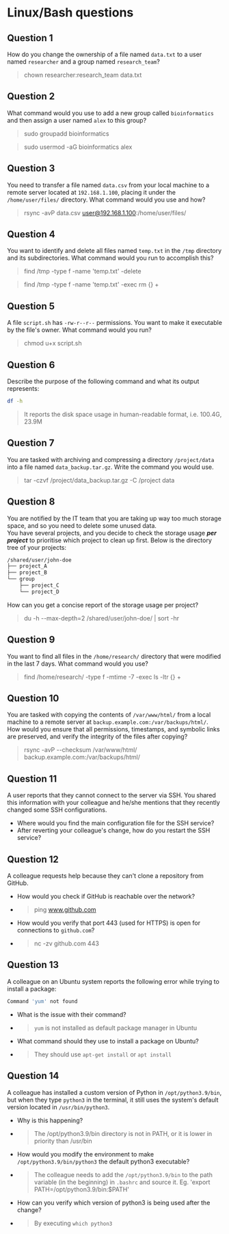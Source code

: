 # Linux/Bash questions

## Question 1
How do you change the ownership of a file named `data.txt` to a user named `researcher` and a group named `research_team`?
> chown researcher:research_team data.txt

## Question 2
What command would you use to add a new group called `bioinformatics` and then assign a user named `alex` to this group?
> sudo groupadd bioinformatics

> sudo usermod -aG bioinformatics alex

## Question 3
You need to transfer a file named `data.csv` from your local machine to a remote server located at `192.168.1.100`, placing it under the `/home/user/files/` directory. What command would you use and how?
> rsync -avP data.csv user@192.168.1.100:/home/user/files/

## Question 4
You want to identify and delete all files named `temp.txt` in the `/tmp` directory and its subdirectories. What command would you run to accomplish this?
> find /tmp -type f -name 'temp.txt' -delete

> find /tmp -type f -name 'temp.txt' -exec rm {} +

## Question 5
A file `script.sh` has `-rw-r--r--` permissions. You want to make it executable by the file's owner. What command would you run?
> chmod u+x script.sh

## Question 6
Describe the purpose of the following command and what its output represents:

```bash
df -h
```
> It reports the disk space usage in human-readable format, i.e. 100.4G, 23.9M

## Question 7
You are tasked with archiving and compressing a directory `/project/data` into a file named `data_backup.tar.gz`. Write the command you would use.
> tar -czvf /project/data_backup.tar.gz -C /project data

## Question 8
You are notified by the IT team that you are taking up way too much storage space, and so you need to delete some unused data.  
You have several projects, and you decide to check the storage usage ***per project*** to prioritise which project to clean up first. Below is the directory tree of your projects:
```bash
/shared/user/john-doe
├── project_A
├── project_B
└── group
    ├── project_C
    └── project_D
```
How can you get a concise report of the storage usage per project?
> du -h --max-depth=2 /shared/user/john-doe/ | sort -hr

## Question 9
You want to find all files in the `/home/research/` directory that were modified in the last 7 days. What command would you use?
> find /home/research/ -type f -mtime -7 -exec ls -ltr {} +

## Question 10
You are tasked with copying the contents of `/var/www/html/` from a local machine to a remote server at `backup.example.com:/var/backups/html/`. How would you ensure that all permissions, timestamps, and symbolic links are preserved, and verify the integrity of the files after copying?
> rsync -avP --checksum /var/www/html/ backup.example.com:/var/backups/html/

## Question 11
A user reports that they cannot connect to the server via SSH. You shared this information with your colleague and he/she mentions that they recently changed some SSH configurations.

- Where would you find the main configuration file for the SSH service?
- After reverting your colleague's change, how do you restart the SSH service?


## Question 12
A colleague requests help because they can't clone a repository from GitHub.

- How would you check if GitHub is reachable over the network?
- > ping www.github.com
- How would you verify that port 443 (used for HTTPS) is open for connections to `github.com`?
- > nc -zv github.com 443

## Question 13
A colleague on an Ubuntu system reports the following error while trying to install a package:

```bash
Command 'yum' not found
```

- What is the issue with their command?
- > `yum` is not installed as default package manager in Ubuntu
- What command should they use to install a package on Ubuntu?
- > They should use `apt-get install` or `apt install`

## Question 14
A colleague has installed a custom version of Python in `/opt/python3.9/bin`, but when they type `python3` in the terminal, it still uses the system's default version located in `/usr/bin/python3`.

- Why is this happening?
- > The /opt/python3.9/bin directory is not in PATH, or it is lower in priority than /usr/bin
- How would you modify the environment to make `/opt/python3.9/bin/python3` the default python3 executable?
- > The colleague needs to add the `/opt/python3.9/bin` to the path variable (in the beginning) in `.bashrc` and source it. Eg. 'export PATH=/opt/python3.9/bin:$PATH'
- How can you verify which version of python3 is being used after the change?
- > By executing `which python3`
